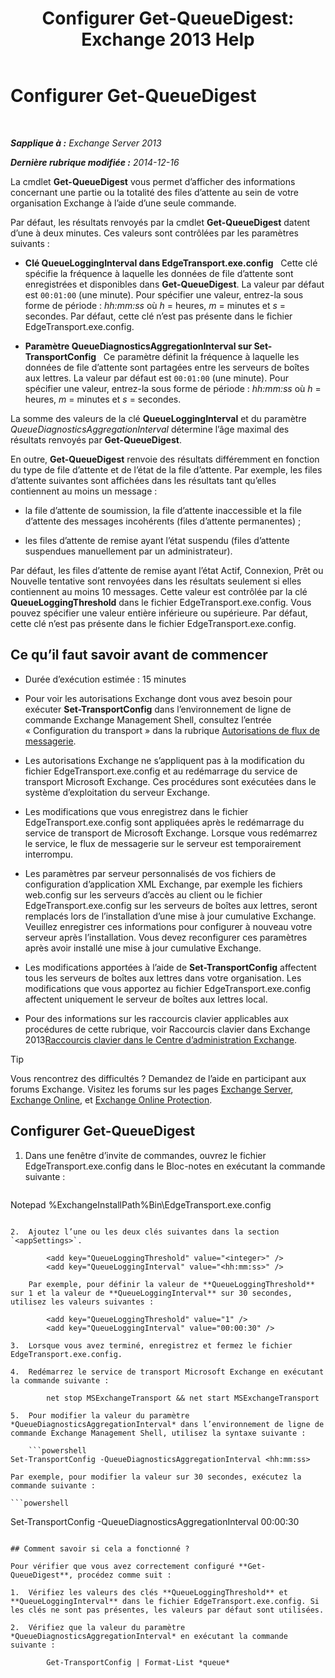 ﻿---
title: 'Configurer Get-QueueDigest: Exchange 2013 Help'
TOCTitle: Configurer Get-QueueDigest
ms:assetid: f730c520-4ba5-4a15-8846-132bff500bb8
ms:mtpsurl: https://technet.microsoft.com/fr-fr/library/Dn505733(v=EXCHG.150)
ms:contentKeyID: 59634348
ms.date: 05/23/2018
mtps_version: v=EXCHG.150
ms.translationtype: MT
---

# Configurer Get-QueueDigest

 

_**Sapplique à :** Exchange Server 2013_

_**Dernière rubrique modifiée :** 2014-12-16_

La cmdlet **Get-QueueDigest** vous permet d’afficher des informations concernant une partie ou la totalité des files d’attente au sein de votre organisation Exchange à l’aide d’une seule commande.

Par défaut, les résultats renvoyés par la cmdlet **Get-QueueDigest** datent d’une à deux minutes. Ces valeurs sont contrôlées par les paramètres suivants :

  - **Clé QueueLoggingInterval dans EdgeTransport.exe.config**   Cette clé spécifie la fréquence à laquelle les données de file d’attente sont enregistrées et disponibles dans **Get-QueueDigest**. La valeur par défaut est `00:01:00` (une minute). Pour spécifier une valeur, entrez-la sous forme de période : *hh:mm:ss* où *h* = heures, *m* = minutes et *s* = secondes. Par défaut, cette clé n’est pas présente dans le fichier EdgeTransport.exe.config.

  - **Paramètre QueueDiagnosticsAggregationInterval sur Set-TransportConfig**   Ce paramètre définit la fréquence à laquelle les données de file d’attente sont partagées entre les serveurs de boîtes aux lettres. La valeur par défaut est `00:01:00` (une minute). Pour spécifier une valeur, entrez-la sous forme de période : *hh:mm:ss* où *h* = heures, *m* = minutes et *s* = secondes.

La somme des valeurs de la clé **QueueLoggingInterval** et du paramètre *QueueDiagnosticsAggregationInterval* détermine l’âge maximal des résultats renvoyés par **Get-QueueDigest**.

En outre, **Get-QueueDigest** renvoie des résultats différemment en fonction du type de file d’attente et de l’état de la file d’attente. Par exemple, les files d’attente suivantes sont affichées dans les résultats tant qu’elles contiennent au moins un message :

  - la file d’attente de soumission, la file d’attente inaccessible et la file d’attente des messages incohérents (files d’attente permanentes) ;

  - les files d’attente de remise ayant l’état suspendu (files d’attente suspendues manuellement par un administrateur).

Par défaut, les files d’attente de remise ayant l’état Actif, Connexion, Prêt ou Nouvelle tentative sont renvoyées dans les résultats seulement si elles contiennent au moins 10 messages. Cette valeur est contrôlée par la clé **QueueLoggingThreshold** dans le fichier EdgeTransport.exe.config. Vous pouvez spécifier une valeur entière inférieure ou supérieure. Par défaut, cette clé n’est pas présente dans le fichier EdgeTransport.exe.config.

## Ce qu’il faut savoir avant de commencer

  - Durée d’exécution estimée : 15 minutes

  - Pour voir les autorisations Exchange dont vous avez besoin pour exécuter **Set-TransportConfig** dans l’environnement de ligne de commande Exchange Management Shell, consultez l’entrée « Configuration du transport » dans la rubrique [Autorisations de flux de messagerie](mail-flow-permissions-exchange-2013-help.md).

  - Les autorisations Exchange ne s’appliquent pas à la modification du fichier EdgeTransport.exe.config et au redémarrage du service de transport Microsoft Exchange. Ces procédures sont exécutées dans le système d’exploitation du serveur Exchange.

  - Les modifications que vous enregistrez dans le fichier EdgeTransport.exe.config sont appliquées après le redémarrage du service de transport de Microsoft Exchange. Lorsque vous redémarrez le service, le flux de messagerie sur le serveur est temporairement interrompu.

  - Les paramètres par serveur personnalisés de vos fichiers de configuration d’application XML Exchange, par exemple les fichiers web.config sur les serveurs d’accès au client ou le fichier EdgeTransport.exe.config sur les serveurs de boîtes aux lettres, seront remplacés lors de l’installation d’une mise à jour cumulative Exchange. Veuillez enregistrer ces informations pour configurer à nouveau votre serveur après l’installation. Vous devez reconfigurer ces paramètres après avoir installé une mise à jour cumulative Exchange.

  - Les modifications apportées à l’aide de **Set-TransportConfig** affectent tous les serveurs de boîtes aux lettres dans votre organisation. Les modifications que vous apportez au fichier EdgeTransport.exe.config affectent uniquement le serveur de boîtes aux lettres local.

  - Pour des informations sur les raccourcis clavier applicables aux procédures de cette rubrique, voir Raccourcis clavier dans Exchange 2013[Raccourcis clavier dans le Centre d’administration Exchange](keyboard-shortcuts-in-the-exchange-admin-center-exchange-online-protection-help.md).

> [!TIP]
> Vous rencontrez des difficultés ? Demandez de l’aide en participant aux forums Exchange. Visitez les forums sur les pages <a href="https://go.microsoft.com/fwlink/p/?linkid=60612">Exchange Server</a>, <a href="https://go.microsoft.com/fwlink/p/?linkid=267542">Exchange Online</a>, et <a href="https://go.microsoft.com/fwlink/p/?linkid=285351">Exchange Online Protection</a>.


## Configurer Get-QueueDigest

1.  Dans une fenêtre d’invite de commandes, ouvrez le fichier EdgeTransport.exe.config dans le Bloc-notes en exécutant la commande suivante :
    
    ```powershell
Notepad %ExchangeInstallPath%Bin\EdgeTransport.exe.config
```

2.  Ajoutez l’une ou les deux clés suivantes dans la section `<appSettings>`.
    
        <add key="QueueLoggingThreshold" value="<integer>" />
        <add key="QueueLoggingInterval" value="<hh:mm:ss>" />
    
    Par exemple, pour définir la valeur de **QueueLoggingThreshold** sur 1 et la valeur de **QueueLoggingInterval** sur 30 secondes, utilisez les valeurs suivantes :
    
        <add key="QueueLoggingThreshold" value="1" />
        <add key="QueueLoggingInterval" value="00:00:30" />

3.  Lorsque vous avez terminé, enregistrez et fermez le fichier EdgeTransport.exe.config.

4.  Redémarrez le service de transport Microsoft Exchange en exécutant la commande suivante :
    
        net stop MSExchangeTransport && net start MSExchangeTransport

5.  Pour modifier la valeur du paramètre *QueueDiagnosticsAggregationInterval* dans l’environnement de ligne de commande Exchange Management Shell, utilisez la syntaxe suivante :
    
    ```powershell
Set-TransportConfig -QueueDiagnosticsAggregationInterval <hh:mm:ss>
```
    
    Par exemple, pour modifier la valeur sur 30 secondes, exécutez la commande suivante :
    
    ```powershell
Set-TransportConfig -QueueDiagnosticsAggregationInterval 00:00:30
```

## Comment savoir si cela a fonctionné ?

Pour vérifier que vous avez correctement configuré **Get-QueueDigest**, procédez comme suit :

1.  Vérifiez les valeurs des clés **QueueLoggingThreshold** et **QueueLoggingInterval** dans le fichier EdgeTransport.exe.config. Si les clés ne sont pas présentes, les valeurs par défaut sont utilisées.

2.  Vérifiez que la valeur du paramètre *QueueDiagnosticsAggregationInterval* en exécutant la commande suivante :
    
        Get-TransportConfig | Format-List *queue*

